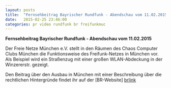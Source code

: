 ```yaml
---
layout: posts
title:  "Fernsehbeitrag Bayrischer Rundfunk - Abendschau vom 11.02.2015"
date:   2015-02-25 23:46:00
categories: pr video rundfunk br freifunkmuc
---
```


**Fernsehbeitrag Bayrischer Rundfunk - Abendschau vom 11.02.2015**

Der Freie Netze München e.V. stellt in den Räumen des Chaos Computer Clubs München die Funktionsweise des Freifunk-Netzes in München vor.
Als Beispiel wird ein Straßenzug mit einer großen WLAN-Abdeckung in der Winzererstr.  gezeigt.

Den Beitrag über den Ausbau in München mit einer Beschreibung über die rechtlichen Hintergründe findet ihr auf der [BR-Website] [brlink]

[brlink]: http://br.de/s/1ap5ymt
